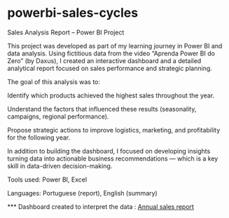 # powerbi-sales-cycles

Sales Analysis Report – Power BI Project

This project was developed as part of my learning journey in Power BI and data analysis.
Using fictitious data from the video “Aprenda Power BI do Zero” (by Daxus), I created an interactive dashboard and a detailed analytical report focused on sales performance and strategic planning.

The goal of this analysis was to:

Identify which products achieved the highest sales throughout the year.

Understand the factors that influenced these results (seasonality, campaigns, regional performance).

Propose strategic actions to improve logistics, marketing, and profitability for the following year.

In addition to building the dashboard, I focused on developing insights  turning data into actionable business recommendations — which is a key skill in data-driven decision-making.

Tools used: Power BI, Excel

Languages: Portuguese (report), English (summary)


*** Dashboard created to interpret the data : [Annual sales report](https://app.powerbi.com/view?r=eyJrIjoiZTk1Y2M2MDAtMmU3ZC00NGM0LWJhMTEtMzdjOGQ2MTg3ZGUyIiwidCI6ImFhNDk1ZjJjLWQzN2UtNGI1OC1hYjk1LWJmMDg3NGEzYWRiMiJ9)